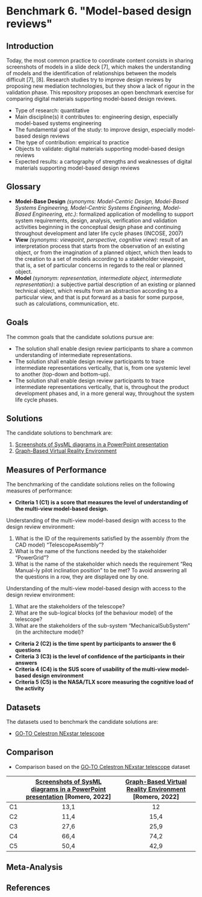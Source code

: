 # Benchmark 6. "Model-based design reviews"

## Introduction

Today, the most common practice to coordinate content consists in sharing screenshots of models in a slide deck [7], which makes the understanding of models and the identification of relationships between the models difficult [7], [8]. Research studies try to improve design reviews by proposing new mediation technologies, but they show a lack of rigour in the validation phase. This repository proposes an open benchmark exercise for comparing digital materials supporting model-based design reviews.

- Type of research: quantitative
- Main discipline(s) it contributes to: engineering design, especially model-based systems engineering
- The fundamental goal of the study: to improve design, especially model-based design reviews 
- The type of contribution: empirical to practice
- Objects to validate: digital materials supporting model-based design reviews
- Expected results: a cartography of strengths and weaknesses of digital materials supporting model-based design reviews

## Glossary

- **Model-Base Design** *(synonyms: Model-Centric Design, Model-Based Systems Engineering, Model-Centric Systems Engineering, Model-Based Engineering, etc.)*: formalized application of modelling to support system requirements, design, analysis, verification and validation activities beginning in the conceptual design phase and continuing throughout development and later life cycle phases (INCOSE, 2007)
- **View** *(synonyms: viewpoint, perspective, cognitive view)*: result of an interpretation process that starts from the observation of an existing object, or from the imagination of a planned object, which then leads to the creation to a set of models according to a stakeholder viewpoint, that is, a set of particular concerns in regards to the real or planned
object.
- **Model** *(synonym: representation, intermediate object, intermediate representation)*: a subjective partial description of an existing or planned technical object, which results from an abstraction according to a particular view, and that is put forward as a basis for some purpose, such as calculations, communication, etc.

## Goals

The common goals that the candidate solutions pursue are:
- The solution shall enable design review participants to share a common understanding of intermediate representations.
- The solution shall enable design review participants to trace intermediate representations vertically, that is, from one systemic level to another (top-down and bottom-up).
- The solution shall enable design review participants to trace intermediate representations vertically, that is, throughout the product development phases and, in a more general way, throughout the system life cycle phases.

## Solutions

The candidate solutions to benchmark are:

1. [Screenshots of SysML diagrams in a PowerPoint presentation](datasets/Telescope/Slides/Telescope_expe.pptx)
1. [Graph-Based Virtual Reality Environment](https://gricad-gitlab.univ-grenoble-alpes.fr/vision-r/projets/vrgraphvisualization)

## Measures of Performance

The benchmarking of the candidate solutions relies on the following measures of performance:

- **Criteria 1 (C1) is a score that measures the level of understanding of the multi-view model-based design.**

Understanding of the multi-view model-based design with access to the design review environment:
1.	What is the ID of the requirements satisfied by the assembly (from the CAD model) “TelescopeAssembly”?
2.	What is the name of the functions needed by the stakeholder “PowerGrid”?
3.	What is the name of the stakeholder which needs the requirement “Req Manual-ly pilot inclination position” to be met?
To avoid answering all the questions in a row, they are displayed one by one. 

Understanding of the multi-view model-based design with access to the design review environment:
1.	What are the stakeholders of the telescope?
2.	What are the sub-logical blocks (of the behaviour model) of the telescope?
3.	What are the stakeholders of the sub-system “MechanicalSubSystem” (in the architecture model)? 

- **Criteria 2 (C2) is the time spent by participants to answer the 6 questions**
- **Criteria 3 (C3) is the level of confidence of the participants in their answers**
- **Criteria 4 (C4) is the SUS score of usability of the multi-view model-based design environment**
- **Criteria 5 (C5) is the NASA/TLX score measuring the cognitive load of the activity** 

## Datasets

The datasets used to benchmark the candidate solutions are:

- [GO‑TO Celestron NExstar telescope](https://github.com/GIS-S-mart/Benchmark-6_model-based-design-reviews/tree/main/datasets/Telescope)

## Comparison

- Comparison based on the [GO‑TO Celestron NExstar telescope](https://github.com/GIS-S-mart/Benchmark-6_model-based-design-reviews/tree/main/datasets/Telescope) dataset

|      | [Screenshots of SysML diagrams in a PowerPoint presentation](datasets/Telescope/Slides/Telescope_expe.pptx) [Romero, 2022] | [Graph-Based Virtual Reality Environment](https://gricad-gitlab.univ-grenoble-alpes.fr/vision-r/projets/vrgraphvisualization) [Romero, 2022] |
| ---- | :----------------------------------------------------------: | :----------------------------------------------------------: |
| C1   |                             13,1                             |                              12                              |
| C2   |                             11,4                             |                             15,4                             |
| C3   |                             27,6                             |                             25,9                             |
| C4   |                             66,4                             |                             74,2                             |
| C5   |                             50,4                             |                             42,9                             |

## Meta-Analysis



## References

